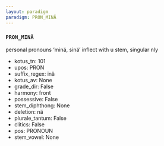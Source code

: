 ```yaml
---
layout: paradigm
paradigm: PRON_MINÄ
---
```

### ` PRON_MINÄ `

personal pronouns ‘minä, sinä’ inflect with u stem, singular nly
* kotus_tn: 101
* upos: PRON
* suffix_regex: inä
* kotus_av: None
* grade_dir: False
* harmony: front
* possessive: False
* stem_diphthong: None
* deletion: nä
* plurale_tantum: False
* clitics: False
* pos: PRONOUN
* stem_vowel: None

